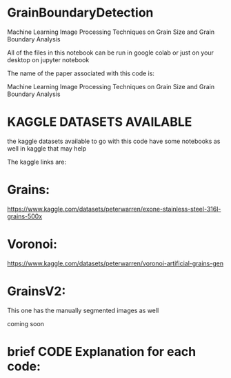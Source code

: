 # GrainBoundaryDetection
Machine Learning Image Processing Techniques on Grain Size and Grain Boundary Analysis


All of the files in this notebook can be run in google colab or just on your desktop on jupyter notebook

The name of the paper associated with this code is:

Machine Learning Image Processing Techniques on Grain Size and Grain Boundary Analysis


# KAGGLE DATASETS AVAILABLE

the kaggle datasets available to go with this code have some notebooks as well in kaggle that may help

The kaggle links are:

# Grains:

https://www.kaggle.com/datasets/peterwarren/exone-stainless-steel-316l-grains-500x

# Voronoi:

https://www.kaggle.com/datasets/peterwarren/voronoi-artificial-grains-gen

# GrainsV2:
This one has the manually segmented images as well

coming soon



# brief CODE Explanation for each code:
